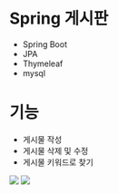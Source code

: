 # Spring 게시판
- Spring Boot
- JPA
- Thymeleaf
- mysql

# 기능
- 게시물 작성
- 게시물 삭제 및 수정
- 게시물 키워드로 찾기
 <img src="https://img.shields.io/badge/docker-2496ED?style=for-the-badge&logo=docker&logoColor=white">
 <img src="https://img.shields.io/badge/swagger-85EA2D?style=for-the-badge&logo=swagger&logoColor=white">

